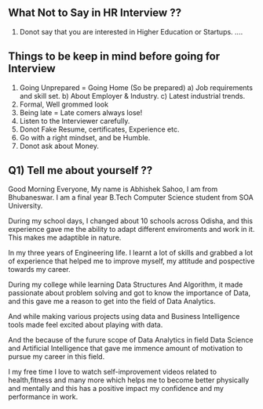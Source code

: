 What Not to Say in HR Interview ??
----------------------------------------
1) Donot say that you are interested in Higher Education or Startups.
....

Things to be keep in mind before going for Interview
--------------------------------------------------------
1) Going Unprepared = Going Home (So be prepared)
   a) Job requirements and skill set.
   b) About Employer & Industry.
   c) Latest industrial trends.
2) Formal, Well grommed look
3) Being late = Late comers always lose!
4) Listen to the Interviewer carefully.
5) Donot Fake Resume, certificates, Experience etc.
6) Go with a right mindset, and be Humble.
7) Donot ask about Money.

Q1) Tell me about yourself ??
---------------------------------
Good Morning Everyone, My name is Abhishek Sahoo, I am from Bhubaneswar. I am a final year B.Tech Computer Science student from SOA University.


During my school days, I changed about 10 schools across Odisha, and this experience gave me the ability to adapt different enviroments and work in it. This makes me adaptible in nature.


In my three years of Engineering life. I learnt a lot of skills and grabbed a lot of experience that helped me to improve myself, my attitude and pospective towards my career.

During my college while learning Data Structures And Algorithm, it made passionate about problem solving and got to know the importance of Data, and this gave me a reason to get into the field of Data Analytics. 

And while making various projects using data and Business Intelligence tools made feel excited about playing with data. 

And the because of the furure scope of Data Analytics in field Data Science and Artificial Intelligence that gave me immence amount of motivation to pursue my career in this field.

I my free time I love to watch self-improvement videos related to health,fitness and many more which helps me to become better physically and mentally and this has a positive impact my confidence and my performance in work.
